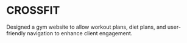 # CROSSFIT
Designed a gym website to allow workout plans, diet plans, and user-friendly navigation to
enhance client engagement.
